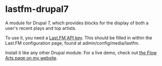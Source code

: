 lastfm-drupal7
==============

A module for Drupal 7, which provides blocks for the display of both a user's recent plays and top artists.

To use it, you need a [Last.FM API key](http://www.last.fm/api/account). This should be filled in within the
Last.FM configuration page, found at admin/config/media/lastfm.

Install it like any other Drupal module. For a live demo, check out [the Flow Arts page on my website](http://n00bsys0p.co.uk/flowarts).

